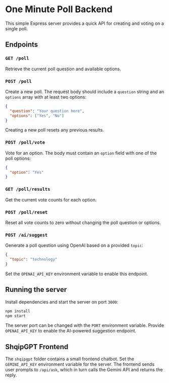 # One Minute Poll Backend

This simple Express server provides a quick API for creating and voting on a single poll.

## Endpoints

### `GET /poll`
Retrieve the current poll question and available options.

### `POST /poll`
Create a new poll. The request body should include a `question` string and an `options` array with at least two options:

```json
{
  "question": "Your question here",
  "options": ["Yes", "No"]
}
```

Creating a new poll resets any previous results.

### `POST /poll/vote`
Vote for an option. The body must contain an `option` field with one of the poll options:

```json
{
  "option": "Yes"
}
```

### `GET /poll/results`
Get the current vote counts for each option.

### `POST /poll/reset`
Reset all vote counts to zero without changing the poll question or options.

### `POST /ai/suggest`
Generate a poll question using OpenAI based on a provided `topic`:

```json
{
  "topic": "technology"
}
```

Set the `OPENAI_API_KEY` environment variable to enable this endpoint.

## Running the server

Install dependencies and start the server on port `3000`:

```bash
npm install
npm start
```

The server port can be changed with the `PORT` environment variable.
Provide `OPENAI_API_KEY` to enable the AI-powered suggestion endpoint.

## ShqipGPT Frontend

The `shqipgpt` folder contains a small frontend chatbot.
Set the `GEMINI_API_KEY` environment variable for the server.
The frontend sends user prompts to `/api/ask`, which in turn calls the Gemini API
and returns the reply.
